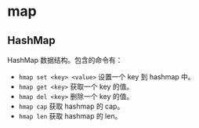 # map

## HashMap

HashMap 数据结构。包含的命令有：

- `hmap set <key> <value>` 设置一个 key 到 hashmap 中。
- `hmap get <key>` 获取一个 key 的值。
- `hmap del <key>` 删除一个 key 的值。
- `hmap cap` 获取 hashmap 的 cap。
- `hmap len` 获取 hashmap 的 len。
